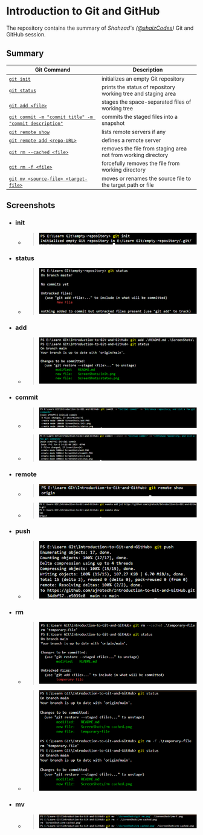 # Introduction to Git and GitHub

The repository contains the summary of _Shahzad's ([@shaizCodes](https://github.com/shaizCodes))_ Git and GitHub session.

## Summary

| Git Command | Description |
|-------------|-------------|
| [`git init`](#init)  | initializes an empty Git repository |
| [`git status`](#status) | prints the status of repository working tree and staging area |
| [`git add <file>`](#add) | stages the space-separated files of working tree |
| [`git commit -m "commit title" -m "commit description"`](#commit) | commits the staged files into a snapshot |
| [`git remote show`](#remote) | lists remote servers if any |
| [`git remote add <repo-URL>`](#remote) | defines a remote server |
| [`git rm --cached <file>`](#rm) | removes the file from staging area not from working directory |
| [`git rm -f <file>`](#rm-f) | forcefully removes the file from working directory |
| [`git mv <source-file> <target-file>`](#mv) | moves or renames the source file to the target path or file |

## Screenshots

- ### init

  - > ![`git init` initializes empty repository](./ScreenShots/init.png)

- ### status

  - > ![`git status` prints repository status](./ScreenShots/status.png)

- ### add

  - > ![`git add .\README .\ScreenShots\`](./ScreenShots/add.png)

- ### commit

  - > ![`git commit -m "initial commit" -m "introduce repository and a few git commands"`](./ScreenShots/commit.png)
  - > ![`git commit --amend -m "initial commit" -m "introduce repository and a few git commands"`](./ScreenShots/commit-amend.png)

- ### remote

  - > ![`git remote show` lists the remote servers](./ScreenShots/remote-show.png)
  - > ![`git remote add` defines a remote server](./ScreenShots/remote-add.png)

- ### push

  - > !['git push' sends local repository changes to remote repository](./ScreenShots/push.png)

- ### rm

   - > !['git rm cached' removes the cache file from staging area](./ScreenShots/rm-cached.png)
  - > !['git rm -f' forcefully removes the cache file from working directory](./ScreenShots/rm-f.png)

- ### mv

   - > !['git mv <file> <file>' renames the file](./ScreenShots/mv.png)
